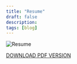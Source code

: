 ```yaml
---
title: "Resume"
draft: false
description: 
tags: [blog]
---
```


![Resume](/img/resume.webp)

<div class="dsclmr">
    <a href="/files/resume.pdf" alt="resume.pdf"><i class="fa-solid fa-download"></i> DOWNLOAD PDF VERSION <i class="fa-solid fa-download"></i></a>
</div>




